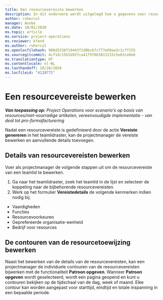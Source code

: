 ```yaml
---
title: Een resourcevereiste bewerken
description: In dit onderwerp wordt uitgelegd hoe u gegevens voor resourcevereisten kunt bijwerken.
author: ruhercul
manager: Annbe
ms.date: 10/01/2020
ms.topic: article
ms.service: project-operations
ms.reviewer: kfend
ms.author: ruhercul
ms.openlocfilehash: 988d3338f19443f1d8bcb7cf77e69aa3c1cff155
ms.sourcegitcommit: 4cf1dc1561b92fca4175f0b3813133c5e63ce8e6
ms.translationtype: HT
ms.contentlocale: nl-NL
ms.lasthandoff: 10/28/2020
ms.locfileid: "4128772"
---
```

# <a name="edit-a-resource-requirement"></a>Een resourcevereiste bewerken

_**Van toepassing op:** Project Operations voor scenario's op basis van resources/niet-voorradige artikelen, vereenvoudigde implementatie - van deal tot pro-formafacturering_

Nadat een resourcevereiste is gedefinieerd door de actie **Vereiste genereren** in het teamlidraster, kan de projectmanager de vereiste bewerken en aanvullende details toevoegen.

## <a name="edit-resource-requirement-details"></a>Details van resourcevereisten bewerken

Voer als projectmanager de volgende stappen uit om de resourcevereiste van een teamlid te bewerken.

1. Ga naar het teamlidraster, zoek het teamlid in de lijst en selecteer de koppeling naar de bijbehorende resourcevereisten.
2. Werk op het formulier **Vereistedetails** de volgende kenmerken indien nodig bij.

- Vaardigheden
- Functies
- Resourcevoorkeuren
- Geprefereerde organisatie-eenheid
- Bedrijf voor resources

## <a name="edit-resource-assignment-contours"></a>De contouren van de resourcetoewijzing bewerken

Naast het bewerken van de details van de resourcevereisten, kan een projectmanager de individuele contouren van de resourcevereisten bijwerken met de functionaliteit **Patroon opgeven**. Wanneer **Patroon opgeven** wordt geselecteerd, wordt een pagina geopend en kunt u contouren bekijken op de tijdschaal van de dag, week of maand. Elke contour kan worden aangepast voor starttijd, eindtijd en totale inspanning in een bepaalde periode.